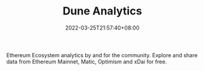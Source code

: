 ﻿---
weight: 
title: "Dune Analytics"
description: "Ethereum Ecosystem analytics by and for the community. Explore and share data from Ethereum Mainnet, Matic, Optimism and xDai for free."
date: 2022-03-25T21:57:40+08:00
lastmod: 2022-03-25T16:45:40+08:00
draft: false
authors: ["Metabd"]
featuredImage: "16.png"
link: "https://dune.xyz/home"
tags: ["Dune Analytics","元宇宙资讯"]
categories: ["navigation"]
navigation: ["元宇宙资讯"]
lightgallery: true
toc: true
pinned: false
recommend: false
recommend1: false
---
Ethereum Ecosystem analytics by and for the community. Explore and share data from Ethereum Mainnet, Matic, Optimism and xDai for free.
